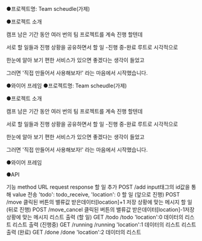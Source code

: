 ●프로젝트명:  Team scheudle(가제)




●프로젝트 소개


캠프 남은 기간 동안 여러 번의 팀 프로젝트를 계속 진행 할텐데

서로 할 일들과 진행 상황을 공유하면서 할 일 -진행 중-완료 루트로 시각적으로

한눈에 알아 보기 편한 서비스가 있으면 좋겠다는 생각이 들었고

그러면 '직접 만들어서 사용해보자!' 라는 마음에서 시작했습니다.





●와이어 프레임
●프로젝트명:  Team scheudle(가제)





●프로젝트 소개


캠프 남은 기간 동안 여러 번의 팀 프로젝트를 계속 진행 할텐데

서로 할 일들과 진행 상황을 공유하면서 할 일 -진행 중-완료 루트로 시각적으로

한눈에 알아 보기 편한 서비스가 있으면 좋겠다는 생각이 들었고

그러면 '직접 만들어서 사용해보자!' 라는 마음에서 시작했습니다.


 


●와이어 프레임




 
●API

기능	                   method	          URL	                  request	                                           response
할 일 추가	              POST	          /add	        input태그의 id값을 통해 value 전송	              'todo': todo_receive, 'location': 0
할 일 (앞으로 진행)	     POST	           /move	       클릭된 버튼의 밸류값	받은데이터[location]+1      저장 상황에 맞는 메시지
할 일 (뒤로 진행)	        POST	          /move_cancel	클릭된 버튼의 밸류값	받은데이터[location]-1저장   상황에 맞는 메시지
리스트 출력 (할 일)	     GET	           /todo	       /todo	                                          'location':0  데이터의 리스트
리스트 출력 (진행중)	    GET	            /running	    /running	                                       'location':1  데이터의 리스트
리스트 출력 (완료)	       GET	           /done	       /done	                                          'location':2  데이터의 리스트
 
